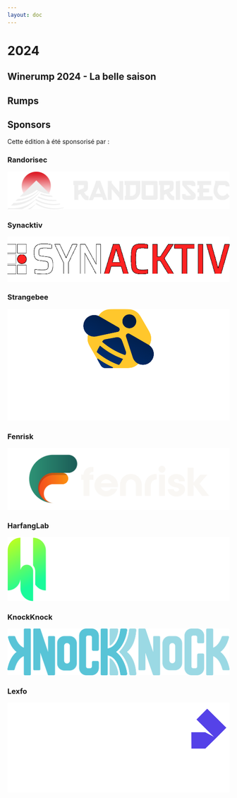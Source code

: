 ```yaml
---
layout: doc
---
```


# 2024

## Winerump 2024 - La belle saison

## Rumps

## Sponsors

Cette édition à été sponsorisé par :

### Randorisec

![](./medias/randorisec.png)

### Synacktiv

![](./medias/synacktiv.png)

### Strangebee

![](./medias/strangebee.png)

### Fenrisk

![](./medias/fenrisk.png)

### HarfangLab

![](./medias/harfanglab.svg)

### KnockKnock

![](./medias/knockknock.png)

### Lexfo

![](./medias/lexfo.svg)
